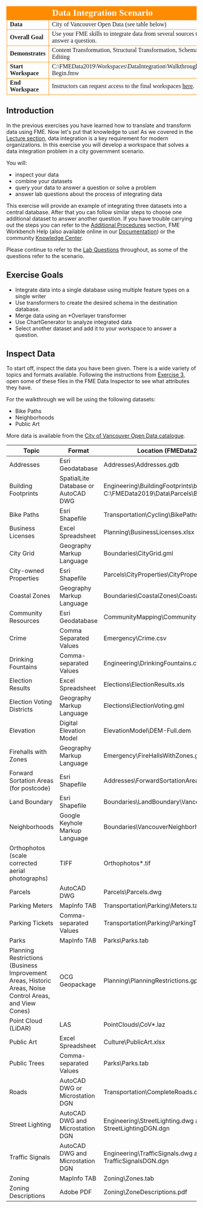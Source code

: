 <!--Exercise Section-->

<table style="border-spacing: 0px;border-collapse: collapse;font-family:serif">
<tr>
<td width=25% style="vertical-align:middle;background-color:darkorange;border: 2px solid darkorange">
<i class="fa fa-cogs fa-lg fa-pull-left fa-fw" style="color:white;padding-right: 12px;vertical-align:text-top"></i>
<span style="color:white;font-size:x-large;font-weight: bold"></span>
</td>
<td style="border: 2px solid darkorange;background-color:darkorange;color:white">
<span style="color:white;font-size:x-large;font-weight: bold">Data Integration Scenario</span>
</td>
</tr>

<tr>
<td style="border: 1px solid darkorange; font-weight: bold">Data</td>
<td style="border: 1px solid darkorange">City of Vancouver Open Data (see table below)</td>
</tr>

<tr>
<td style="border: 1px solid darkorange; font-weight: bold">Overall Goal</td>
<td style="border: 1px solid darkorange">Use your FME skills to integrate data from several sources to answer a question.</td>
</tr>

<tr>
<td style="border: 1px solid darkorange; font-weight: bold">Demonstrates</td>
<td style="border: 1px solid darkorange">Content Transformation, Structural Transformation, Schema Editing</td>
</tr>

<tr>
<td style="border: 1px solid darkorange; font-weight: bold">Start Workspace</td>
<td style="border: 1px solid darkorange">C:\FMEData2019\Workspaces\DataIntegration\Walkthrough-Begin.fmw<br></td>
</tr>

<tr>
<td style="border: 1px solid darkorange; font-weight: bold">End Workspace</td>
<td style="border: 1px solid darkorange">Instructors can request access to the final workspaces <a href="https://goo.gl/forms/jWeso3OY6RVe6PJG3">here</a>.</td>
</tr>

</table>

## Introduction

In the previous exercises you have learned how to translate and transform data using FME. Now let's put that knowledge to use! As we covered in the [Lecture section](..\Integration1Lecture\1.00.Lecture.md), data integration is a key requirement for modern organizations. In this exercise you will develop a workspace that solves a data integration problem in a city government scenario.

You will:
- inspect your data
- combine your datasets
- query your data to answer a question or solve a problem
- answer lab questions about the process of integrating data

This exercise will provide an example of integrating three datasets into a central database. After that you can follow similar steps to choose one additional dataset to answer another question. If you have trouble carrying out the steps you can refer to the [Additional Procedures](..\Integration3Scenario\3.02.AdditionalProcedures.md) section, FME Workbench Help (also available online in our [Documentation](https://support.safe.com/KnowledgeDocumentation)) or the community [Knowledge Center](https://knowledge.safe.com/).

Please continue to refer to the [Lab Questions](..\Integration3Scenario\3.03.LabQuestions.md) throughout, as some of the questions refer to the scenario.

## Exercise Goals

- Integrate data into a single database using multiple feature types on a single writer
- Use transformers to create the desired schema in the destination database.
- Merge data using an *Overlayer transformer
- Use ChartGenerator to analyze integrated data
- Select another dataset and add it to your workspace to answer a question.

## Inspect Data

To start off, inspect the data you have been given. There is a wide variety of topics and formats available. Following the instructions from [Exercise 3](..\Integration2Lab\Exercise3.md), open some of these files in the FME Data Inspector to see what attributes they have.

For the walkthrough we will be using the following datasets:
- Bike Paths
- Neighborhoods
- Public Art

More data is available from the [City of Vancouver Open Data catalogue](http://data.vancouver.ca/datacatalogue/index.htm).

Topic|Format|Location (FMEData2019\Data\...)|
--|--|--
Addresses|Esri Geodatabase|Addresses\Addresses.gdb
Building Footprints|SpatialLite Database or AutoCAD DWG|Engineering\BuildingFootprints\building_footprints.sl3 or C:\FMEData2019\Data\Parcels\BuildingFootprints.dwg
Bike Paths|Esri Shapefile|Transportation\Cycling\BikePaths*.shp|
Business Licenses|Excel Spreadsheet|Planning\BusinessLicenses.xlsx
City Grid|Geography Markup Language|Boundaries\CityGrid.gml
City-owned Properties|Esri Shapefile|Parcels\CityProperties\CityProperties.shp
Coastal Zones|Geography Markup Language|Boundaries\CoastalZones\CoastalZones.gml
Community Resources|Esri Geodatabase|CommunityMapping\CommunityMap.gdb
Crime|Comma Separated Values|Emergency\Crime.csv
Drinking Fountains|Comma-separated Values|Engineering\DrinkingFountains.csv
Election Results|Excel Spreadsheet|Elections\ElectionResults.xls
Election Voting Districts|Geography Markup Language|Elections\ElectionVoting.gml
Elevation|Digital Elevation Model|ElevationModel\DEM-Full.dem
Firehalls with Zones|Geography Markup Language|Emergency\FireHallsWithZones.gml
Forward Sortation Areas (for postcode)|Esri Shapefile|Addresses\ForwardSortationAreas.shp
Land Boundary|Esri Shapefile|Boundaries\LandBoundary\VancouverLandBoundary.shp
Neighborhoods|Google Keyhole Markup Language|Boundaries\VancouverNeighborhoods.kml
Orthophotos (scale corrected aerial photographs)|TIFF|Orthophotos\*.tif
Parcels|AutoCAD DWG|Parcels\Parcels.dwg
Parking Meters|MapInfo TAB|Transportation\Parking\Meters.tab
Parking Tickets|Comma-separated Values|Transportation\Parking\ParkingTickets.csv
Parks|MapInfo TAB|Parks\Parks.tab
Planning Restrictions (Business Improvement Areas, Historic Areas, Noise Control Areas, and View Cones)|OCG Geopackage|Planning\PlanningRestrictions.gpkg
Point Cloud (LiDAR)|LAS|PointClouds\CoV*.laz
Public Art|Excel Spreadsheet|Culture\PublicArt.xlsx
Public Trees|Comma-separated Values|Parks\Parks.tab
Roads|AutoCAD DWG or Microstation DGN|Transportation\CompleteRoads.dwg or RoadsDGN.dgn
Street Lighting|AutoCAD DWG and Microstation DGN|Engineering\StreetLighting.dwg and StreetLightingDGN.dgn
Traffic Signals|AutoCAD DWG and Microstation DGN|Engineering\TrafficSignals.dwg and TrafficSignalsDGN.dgn
Zoning|MapInfo TAB|Zoning\Zones.tab
Zoning Descriptions|Adobe PDF|Zoning\ZoneDescriptions.pdf
